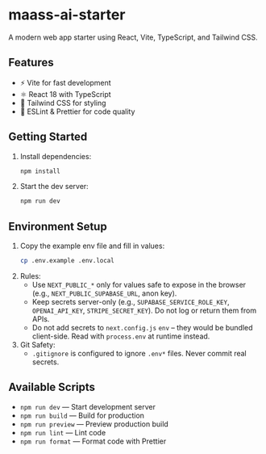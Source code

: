 # maass-ai-starter

A modern web app starter using React, Vite, TypeScript, and Tailwind CSS.

## Features

- ⚡️ Vite for fast development
- ⚛️ React 18 with TypeScript
- 🎨 Tailwind CSS for styling
- 🧹 ESLint & Prettier for code quality

## Getting Started

1. Install dependencies:
   ```bash
   npm install
   ```
2. Start the dev server:
   ```bash
   npm run dev
   ```

## Environment Setup

1. Copy the example env file and fill in values:
   ```bash
   cp .env.example .env.local
   ```
2. Rules:
   - Use `NEXT_PUBLIC_*` only for values safe to expose in the browser (e.g., `NEXT_PUBLIC_SUPABASE_URL`, anon key).
   - Keep secrets server-only (e.g., `SUPABASE_SERVICE_ROLE_KEY`, `OPENAI_API_KEY`, `STRIPE_SECRET_KEY`). Do not log or return them from APIs.
   - Do not add secrets to `next.config.js` `env` – they would be bundled client-side. Read with `process.env` at runtime instead.
3. Git Safety:
   - `.gitignore` is configured to ignore `.env*` files. Never commit real secrets.

## Available Scripts

- `npm run dev` — Start development server
- `npm run build` — Build for production
- `npm run preview` — Preview production build
- `npm run lint` — Lint code
- `npm run format` — Format code with Prettier
